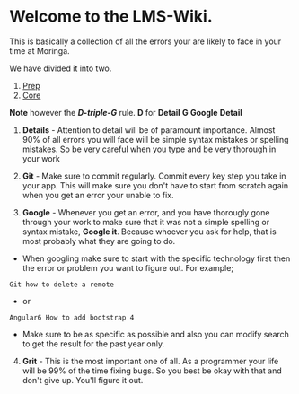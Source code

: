 # Welcome to the LMS-Wiki.

This is basically a collection of all the errors your are likely to face in your time at Moringa. 

We have divided it into two.

1. [Prep](https://github.com/SamNgigi/LMS-wiki/wiki/1.-PREP) 
2. [Core](https://github.com/SamNgigi/LMS-wiki/wiki/2.-CORE)

**Note** however the ***D-triple-G*** rule. **D** for **Detail** **G** **Google** **Detail**

1. **Details** - Attention to detail will be of paramount importance. Almost 90% of all errors you will face will be simple syntax mistakes or spelling mistakes. So be very careful when you type and be very thorough in your work

2. **Git** - Make sure to commit regularly. Commit every key step you take in your app. This will make sure you don't have to start from scratch again when you get an error your unable to fix.

3. **Google** - Whenever you get an error, and you have thorougly gone through your work to make sure that it was not a simple spelling or syntax mistake, **Google it**. Because whoever you ask for help, that is most probably what they are going to do.

* When googling make sure to start with the specific technology first then the error or problem you want to figure out. For example;

 ```
 Git how to delete a remote
 ```
* or
 ```
 Angular6 How to add bootstrap 4
 ```
* Make sure to be as specific as possible and also you can modify search to get the result for the past year only.


4. **Grit** - This is the most important one of all. As a programmer your life will be 99% of the time fixing bugs. So you best be okay with that and don't give up. You'll figure it out.
